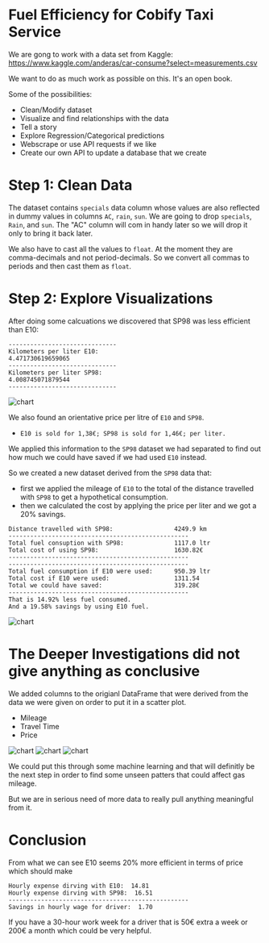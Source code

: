  # Fuel Efficiency for Cobify Taxi Service

 We are gong to work with a data set from Kaggle:
 https://www.kaggle.com/anderas/car-consume?select=measurements.csv

 We want to do as much work as possible on this. It's an open book. 

 Some of the possibilities:
 - Clean/Modify dataset
 - Visualize and find relationships with the data
 - Tell a story
 - Explore Regression/Categorical predictions
 - Webscrape or use API requests if we like
 - Create our own API to update a database that we create

# Step 1: Clean Data
The dataset contains `specials` data column whose values are also reflected in dummy values in columns `AC`, `rain`, `sun`. We are going to drop `specials`, `Rain`, and `sun`. 
The "AC" column will com in handy later so we will drop it only to bring it back later.

We also have to cast all the values to `float`. At the moment they are comma-decimals and not period-decimals. So we convert all commas to periods and then cast them as `float`. 

# Step 2: Explore Visualizations
After doing some calcuations we discovered that SP98 was less efficient than E10:

```
------------------------------
Kilometers per liter E10:
4.471730619659065
------------------------------
Kilometers per liter SP98:
4.008745071879544
------------------------------
```
![chart](viz/mileage.png)

We also found an orientative price per litre of `E10` and `SP98`.
- `E10 is sold for 1,38€; SP98 is sold for 1,46€; per liter.`

We applied this information to the `SP98` dataset we had separated to find out how much we could have saved if we had used `E10` instead.

So we created a new dataset derived from the `SP98` data that:
- first we applied the mileage of `E10` to the total of the distance travelled with `SP98` to get a hypothetical consumption.
- then we calculated the cost by applying the price per liter and we got a 20% savings.

```
Distance travelled with SP98:                 4249.9 km
--------------------------------------------------
Total fuel consuption with SP98:              1117.0 ltr
Total cost of using SP98:                     1630.82€
--------------------------------------------------
--------------------------------------------------
Total fuel consumption if E10 were used:      950.39 ltr
Total cost if E10 were used:                  1311.54
Total we could have saved:                    319.28€
--------------------------------------------------
That is 14.92% less fuel consumed.
And a 19.58% savings by using E10 fuel.
```


![chart](viz/consume_cost_sp.png)

# The Deeper Investigations did not give anything as conclusive

We added columns to the origianl DataFrame that were  derived from the data we were given on order to put it in a scatter plot.
- Mileage 
- Travel Time
- Price

![chart](viz/temp-mileage.png)
![chart](viz/time-mileage.png)
![chart](viz/speed-mileage.png)

We could put this through some machine learning and that will definitly be the next step in order to find some unseen patters that could affect gas mileage.

But we are in serious need of more data to really pull anything meaningful from it.

# Conclusion

From what we can see E10 seems 20% more efficient in terms of price which should make 

```
Hourly expense dirving with E10:  14.81
Hourly expense dirving with SP98:  16.51
--------------------------------------------------
Savings in hourly wage for driver:  1.70
```

If you have a 30-hour work week for a driver that is 50€ extra a week or 200€ a month which could be very helpful. 
